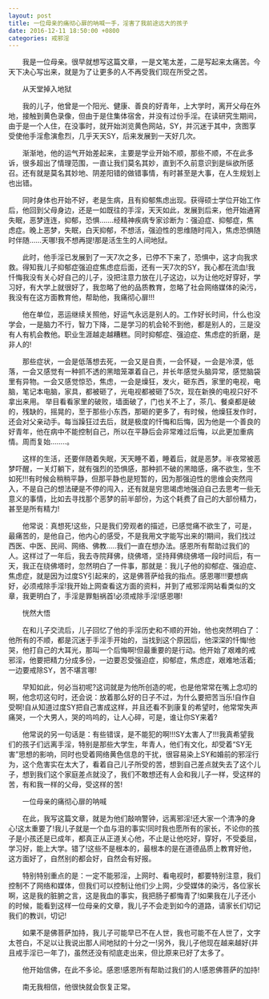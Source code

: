 ```yaml
---
layout: post
title: 一位母亲的痛彻心扉的呐喊一手，淫害了我前途远大的孩子
date: 2016-12-11 18:50:00 +0800
categories: 戒邪淫
---
```


　　我是一位母亲。很早就想写这篇文章，一是文笔太差，二是写起来太痛苦。今天下决心写出来，就是为了让更多的人不再受我们现在所受之苦。
　　从天堂掉入地狱
　　我的儿子，他曾是一个阳光、健康、善良的好青年，上大学时，离开父母在外地，接触到黄色录像，但由于是住集体宿舍，并没有过份手淫。在读研究生期间，由于是一个人住，在没事时，就开始浏览黄色网站，SY，并沉迷于其中，贪图享受使他手淫愈演愈烈，几乎天天SY，后来发展到一天好几次。
　　渐渐地，他的运气开始差起来，主要是学业开始不顺，那些不顺，不在此多诉，很多超出了情理范围，一直让我们莫名其妙，直到不久前意识到是纵欲所感召。还有就是莫名其妙地、阴差阳错的做错事情，有时甚至是大事，在人生规划上也出错。
　　同时身体也开始不好，老是生病，且有抑郁焦虑出现。获得硕士学位开始工作后，他回到父母身边，还是一如既往的手淫，天天如此，发展到后来，他开始通宵失眠，恶梦连连，抑郁，恐惧…….经精神疾病专家诊断为：强迫症、抑郁症，焦虑症。晚上恶梦，失眠，白天抑郁，不想活，强迫性的思维随时闯入，焦虑恐惧随时伴随……天哪!我不想再提!那是活生生的人间地狱。
　　此时，他手淫已发展到了一天7次之多，已停不下来了，恐惧中，这才向我求救。得知我儿子抑郁症强迫症焦虑症后面，还有一天7次的SY，我心都在流血!我忏悔我没有关心好自己的儿子，没把注意力放在儿子这边，以为让他吃好穿好，学习好，有大学上就很好了，我忽略了他的品质教育，忽略了社会网络媒体的染污，我没有在这方面教育他，帮助他，我痛彻心扉!!!
　　他在单位，恶运继续关照他，好运气永远是别人的。工作好长时间，什么也没学会，一是脑力不行，智力下降，二是学习的机会轮不到他，都是别人的，三是没有人有机会教他。职业生涯越走越糟糕。同时抑郁症、强迫症、焦虑症的折磨，是非人的!
　　那些症状，一会是低落想去死，一会又是自责，一会怀疑，一会是冷漠，低落，一会又感觉有一种抓不透的黑暗笼罩着自己，并长年感觉头脑异常，感觉脑袋里有异物。一会又感觉惊恐，焦虑，一会是燥狂，发火，砸东西，家里的电视，电脑，笔记本电脑，家具，都被砸了，光电视都被砸了5次，现在新换的电视只好不拿出来用。 举目看看家里的破败，墙面破了，门也关不上了，茶几、餐桌都是破的，残缺的，摇晃的，至于那些小东西，那砸的更多了，有时候，他燥狂发作时，还会对父亲动手。每当躁狂过去后，就是极度的忏悔和后悔，因为他是一个善良的好青年，他在病中不能控制自己，所以在平静后会非常难过后悔，以此更加重病情。周而复始……..。
　　这样的生活，还要伴随着失眠，天天睡不着，睡着后，就是恶梦。半夜常被恶梦吓醒，一关灯躺下，就有强烈的恐惧感，那种抓不破的黑暗感，痛不欲生，生不如死!!!有时候会稍稍平静，但那平静也是短暂的，因为那强迫性的思维会突然闯入，不是自己的想法硬是不停的闯入，还有就是穷思竭虑地强迫自己去思考一些无意义的事情，比如去寻找那个恶梦的前半部份，为这个耗费了自己的大部份精力，甚至是所有精力!
　　他常说：真想死!这些，只是我们旁观者的描述，已感觉痛不欲生了，可是，最痛苦的，是他自己，他内心的感受，不是我用文字能写出来的!期间，我们找过西医、中医、民间、网络、佛教…..我们一直在想办法。感恩所有帮助过我们的人。这样过了一年后，我去寺院拜佛，绕佛塔，坚持拜佛绕佛塔一段时间后，有一天，我正在绕佛塔时，忽然明白了一件事，那就是：我儿子他的抑郁症、强迫症、焦虑症，就是因为过度SY引起来的，这是佛菩萨给我的指点。感恩哪!!!要想病好，必须戒除手淫!我开始上网查看这方面的资料，并到了戒邪淫网站看类似的文章，我更明白了，手淫是罪魁祸首!必须戒除手淫!感恩哪!
　　恍然大悟
　　在和儿子交流后，儿子回忆了他的手淫历史和不顺的开始，他也突然明白了：他所有的不顺，都是沉迷于手淫手开始的，当找到这个原因后，他深深的忏悔!他哭，他打自己的大耳光，那叫一个后悔啊!但最重要的是行动。他开始了艰难的戒邪淫，他要把精力分成多份，一边要忍受强迫症，抑郁症，焦虑症，艰难地活着;一边要戒除SY，苦不堪言哪!
　　早知如此，何必当初呢?这词就是为他所创造的呢，也是他常常在嘴上念叨的啊，他念叨这句时，还会说：放着那么好的日子不过，为什么要把苦当乐!自作自受啊!自从知道过度SY把自己害成这样，并且还看不到康复的希望时，他常常失声痛哭，一个大男人，哭的呜呜的，让人心碎，可是，谁让你SY来着?
　　他常说的另一句话是：有些错误，是不能犯的啊!!!SY太害人了!!!我真希望我们的孩子们远离手淫，特别是那些大学生，年青人，他们有文化，却受着“SY无害”思想的影响，同时也受着网络黄色信息的干扰，很容易染上SY和婚前的邪淫行为，这个危害实在太大了，看着自己儿子所受的苦，想到自己差点就失去了这个儿子，想到我们这个家庭差点就没了，我们不敢想还有人会和我儿子一样，受这样的苦，有和我一样的父母，受这样的苦!
　　一位母亲的痛彻心扉的呐喊
　　在此，我写这篇文章，就是为他们敲响警钟，远离邪淫!还大家一个清净的身心!这太重要了!我儿子就是一个血与泪的事实!同时我也愿所有的家长，不论你的孩子是小孩还是已成年，都真正从正道关心他，不止是让他吃好，穿好，不受委屈，学习好，能上大学。错了!这些不是根本的，最根本的是在道德品质上教育好他，这方面好了，自然别的都会好，自然会有好报。
　　特别特别重点的是：一定不能邪淫，上网时、看电视时，都要特别注意，我们控制不了网络和媒体，但我们可以控制让他们少上网，少受媒体的染污，各位家长啊，这是我的脏腑之言，这是我血的事实，我把肠子都悔青了!如果我在儿子还小的时候，能看到这样一位母亲的文章，我儿子不会走到如今的道路，请家长们切记我们的教训，切记!
　　如果不是佛菩萨加持，我儿子可能早已不在人世，我也可能不在人世了，文字太苍白，不足以让我说出那人间地狱的十分之一!另外，我儿子他现在越来越好(并且戒手淫已一年了)，虽然还没有彻底走出来，但比原来已好了太多了。
　　他开始信佛，在此不多论。感恩!感恩所有帮助过我们的人!感恩佛菩萨的加持!
　　南无我相信，他很快就会恢复正常。